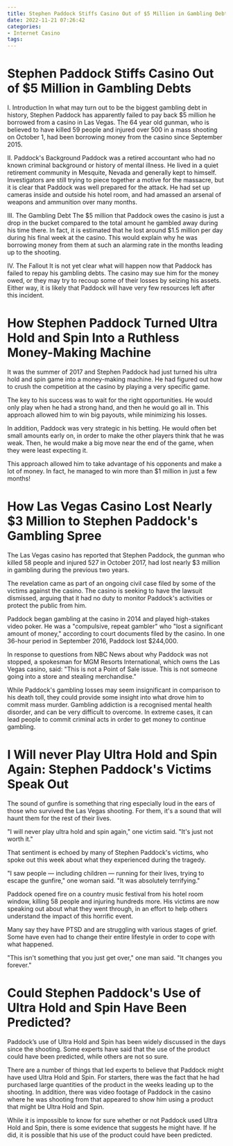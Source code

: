 ```yaml
---
title: Stephen Paddock Stiffs Casino Out of $5 Million in Gambling Debts
date: 2022-11-21 07:26:42
categories:
- Internet Casino
tags:
---
```



#  Stephen Paddock Stiffs Casino Out of $5 Million in Gambling Debts
I. Introduction
In what may turn out to be the biggest gambling debt in history, Stephen Paddock has apparently failed to pay back $5 million he borrowed from a casino in Las Vegas. The 64 year old gunman, who is believed to have killed 59 people and injured over 500 in a mass shooting on October 1, had been borrowing money from the casino since September 2015.

II. Paddock's Background
Paddock was a retired accountant who had no known criminal background or history of mental illness. He lived in a quiet retirement community in Mesquite, Nevada and generally kept to himself. Investigators are still trying to piece together a motive for the massacre, but it is clear that Paddock was well prepared for the attack. He had set up cameras inside and outside his hotel room, and had amassed an arsenal of weapons and ammunition over many months.

III. The Gambling Debt
The $5 million that Paddock owes the casino is just a drop in the bucket compared to the total amount he gambled away during his time there. In fact, it is estimated that he lost around $1.5 million per day during his final week at the casino. This would explain why he was borrowing money from them at such an alarming rate in the months leading up to the shooting.

IV. The Fallout
It is not yet clear what will happen now that Paddock has failed to repay his gambling debts. The casino may sue him for the money owed, or they may try to recoup some of their losses by seizing his assets. Either way, it is likely that Paddock will have very few resources left after this incident.

#  How Stephen Paddock Turned Ultra Hold and Spin Into a Ruthless Money-Making Machine

It was the summer of 2017 and Stephen Paddock had just turned his ultra hold and spin game into a money-making machine. He had figured out how to crush the competition at the casino by playing a very specific game.

The key to his success was to wait for the right opportunities. He would only play when he had a strong hand, and then he would go all in. This approach allowed him to win big payouts, while minimizing his losses.

In addition, Paddock was very strategic in his betting. He would often bet small amounts early on, in order to make the other players think that he was weak. Then, he would make a big move near the end of the game, when they were least expecting it.

This approach allowed him to take advantage of his opponents and make a lot of money. In fact, he managed to win more than $1 million in just a few months!

#  How Las Vegas Casino Lost Nearly $3 Million to Stephen Paddock's Gambling Spree

The Las Vegas casino has reported that Stephen Paddock, the gunman who killed 58 people and injured 527 in October 2017, had lost nearly $3 million in gambling during the previous two years.

The revelation came as part of an ongoing civil case filed by some of the victims against the casino. The casino is seeking to have the lawsuit dismissed, arguing that it had no duty to monitor Paddock's activities or protect the public from him.

Paddock began gambling at the casino in 2014 and played high-stakes video poker. He was a "compulsive, repeat gambler" who "lost a significant amount of money," according to court documents filed by the casino. In one 36-hour period in September 2016, Paddock lost $244,000.

In response to questions from NBC News about why Paddock was not stopped, a spokesman for MGM Resorts International, which owns the Las Vegas casino, said: "This is not a Point of Sale issue. This is not someone going into a store and stealing merchandise."

While Paddock's gambling losses may seem insignificant in comparison to his death toll, they could provide some insight into what drove him to commit mass murder. Gambling addiction is a recognised mental health disorder, and can be very difficult to overcome. In extreme cases, it can lead people to commit criminal acts in order to get money to continue gambling.

#  I Will never Play Ultra Hold and Spin Again: Stephen Paddock's Victims Speak Out

The sound of gunfire is something that ring especially loud in the ears of those who survived the Las Vegas shooting. For them, it's a sound that will haunt them for the rest of their lives.

"I will never play ultra hold and spin again," one victim said. "It's just not worth it."

That sentiment is echoed by many of Stephen Paddock's victims, who spoke out this week about what they experienced during the tragedy.

"I saw people — including children — running for their lives, trying to escape the gunfire," one woman said. "It was absolutely terrifying."

Paddock opened fire on a country music festival from his hotel room window, killing 58 people and injuring hundreds more. His victims are now speaking out about what they went through, in an effort to help others understand the impact of this horrific event.

Many say they have PTSD and are struggling with various stages of grief. Some have even had to change their entire lifestyle in order to cope with what happened.

"This isn't something that you just get over," one man said. "It changes you forever."

#  Could Stephen Paddock's Use of Ultra Hold and Spin Have Been Predicted?

Paddock’s use of Ultra Hold and Spin has been widely discussed in the days since the shooting. Some experts have said that the use of the product could have been predicted, while others are not so sure.

There are a number of things that led experts to believe that Paddock might have used Ultra Hold and Spin. For starters, there was the fact that he had purchased large quantities of the product in the weeks leading up to the shooting. In addition, there was video footage of Paddock in the casino where he was shooting from that appeared to show him using a product that might be Ultra Hold and Spin.

While it is impossible to know for sure whether or not Paddock used Ultra Hold and Spin, there is some evidence that suggests he might have. If he did, it is possible that his use of the product could have been predicted.